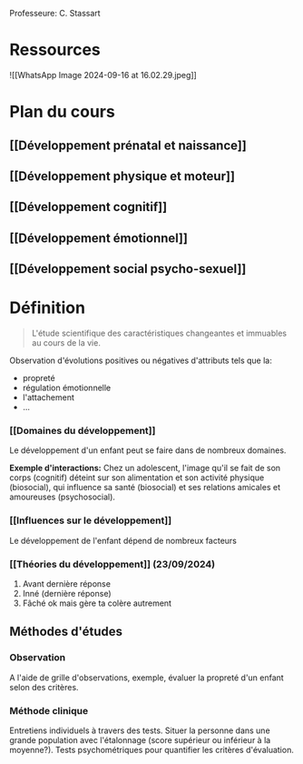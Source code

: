  
Professeure: C. Stassart
# Ressources
![[WhatsApp Image 2024-09-16 at 16.02.29.jpeg]]
# Plan du cours

## [[Développement prénatal et naissance]]
## [[Développement physique et moteur]]

## [[Développement cognitif]]
## [[Développement émotionnel]]
## [[Développement social psycho-sexuel]]



# Définition
> L'étude scientifique des caractéristiques changeantes et immuables au cours de la vie.



Observation d'évolutions positives ou négatives d'attributs tels que la:
- propreté
- régulation émotionnelle
- l'attachement
- ...

### [[Domaines du développement]]
Le développement d'un enfant peut se faire dans de nombreux domaines.


**Exemple d'interactions:**
Chez un adolescent, l'image qu'il se fait de son corps (cognitif) déteint sur son alimentation et son activité physique (biosocial), qui influence sa santé (biosocial) et ses relations amicales et amoureuses (psychosocial).

### [[Influences sur le développement]]
Le développement de l'enfant dépend de nombreux facteurs


### [[Théories du développement]] (23/09/2024)
1) Avant dernière réponse
2) Inné (dernière réponse)
3) Fâché ok mais gère ta colère autrement


## Méthodes d'études
### Observation
A l'aide de grille d'observations, exemple, évaluer la propreté d'un enfant selon des critères.
### Méthode clinique
Entretiens individuels à travers des tests. Situer la personne dans une grande population avec l'étalonnage (score supérieur ou inférieur à la moyenne?). Tests psychométriques pour quantifier les critères d'évaluation.












